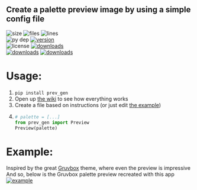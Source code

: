 ## Create a palette preview image by using a simple config file

![size](https://img.shields.io/github/repo-size/aonodensetsu/prev_gen?label=size) ![files](https://img.shields.io/github/directory-file-count/aonodensetsu/prev_gen) ![lines](https://img.shields.io/tokei/lines/github/aonodensetsu/prev_gen)   
![py dep](https://img.shields.io/pypi/pyversions/prev-gen) [![version](https://img.shields.io/pypi/v/prev-gen)](https://pypi.org/project/prev-gen/2.0.0/)  
![license](https://img.shields.io/pypi/l/prev-gen) [![downloads](https://img.shields.io/badge/releases-here-green?logo=pypi)](https://pypi.org/project/prev-gen/#history)  
[![downloads](https://img.shields.io/badge/wiki-here-pink)](https://github.com/Aonodensetsu/prev_gen/blob/main/WIKI.md) [![downloads](https://img.shields.io/badge/changelog-here-pink)](https://github.com/Aonodensetsu/prev_gen/blob/main/CHANGELOG.md)  

# Usage:
1. `pip install prev_gen`
2. Open up [the wiki](https://github.com/Aonodensetsu/prev_gen/blob/main/WIKI.md) to see how everything works
3. Create a file based on instructions (or just edit [the example](https://github.com/Aonodensetsu/prev_gen/blob/main/example.py))
4. ```python
   # palette = [...]
   from prev_gen import Preview
   Preview(palette)
   ```

# Example:
Inspired by the great [Gruvbox](https://github.com/morhetz/gruvbox) theme, where even the preview is impressive  
And so, below is the Gruvbox palette preview recreated with this app  
[![example](https://raw.githubusercontent.com/Aonodensetsu/prev_gen/main/gruvbox.svg)](https://github.com/Aonodensetsu/prev_gen/blob/main/gruvbox.svg)
